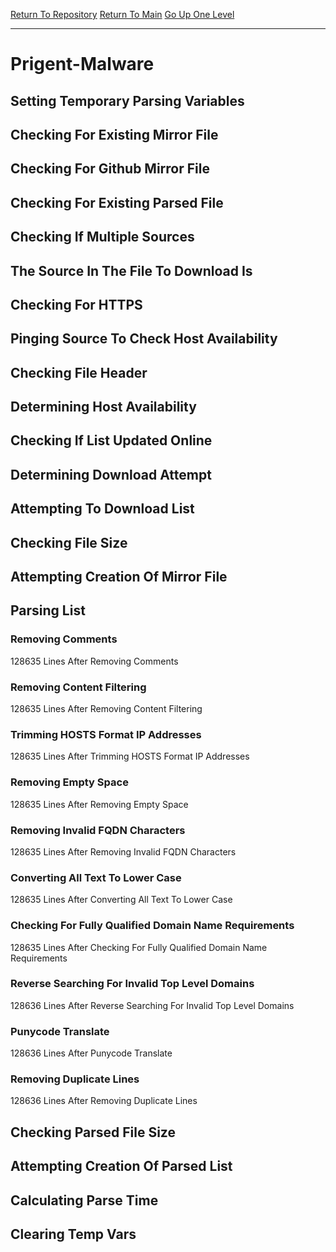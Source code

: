 [Return To Repository](https://github.com/bast69/piholeparser/)
[Return To Main](https://github.com/bast69/piholeparser/blob/master/RecentRunLogs/Mainlog.md)
[Go Up One Level](https://github.com/bast69/piholeparser/blob/master/RecentRunLogs/TopLevelScripts/30-Processing-External-Blacklists.md)
____________________________________
# Prigent-Malware
## Setting Temporary Parsing Variables
## Checking For Existing Mirror File
## Checking For Github Mirror File
## Checking For Existing Parsed File
## Checking If Multiple Sources
## The Source In The File To Download Is
## Checking For HTTPS
## Pinging Source To Check Host Availability
## Checking File Header
## Determining Host Availability
## Checking If List Updated Online
## Determining Download Attempt
## Attempting To Download List
## Checking File Size
## Attempting Creation Of Mirror File
## Parsing List
### Removing Comments
128635 Lines After Removing Comments
### Removing Content Filtering
128635 Lines After Removing Content Filtering
### Trimming HOSTS Format IP Addresses
128635 Lines After Trimming HOSTS Format IP Addresses
### Removing Empty Space
128635 Lines After Removing Empty Space
### Removing Invalid FQDN Characters
128635 Lines After Removing Invalid FQDN Characters
### Converting All Text To Lower Case
128635 Lines After Converting All Text To Lower Case
### Checking For Fully Qualified Domain Name Requirements
128635 Lines After Checking For Fully Qualified Domain Name Requirements
### Reverse Searching For Invalid Top Level Domains
128636 Lines After Reverse Searching For Invalid Top Level Domains
### Punycode Translate
128636 Lines After Punycode Translate
### Removing Duplicate Lines
128636 Lines After Removing Duplicate Lines
## Checking Parsed File Size
## Attempting Creation Of Parsed List
## Calculating Parse Time
## Clearing Temp Vars
